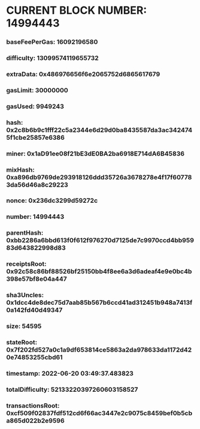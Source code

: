 # CURRENT BLOCK NUMBER: 14994443

### baseFeePerGas: 16092196580
### difficulty: 13099574119655732
### extraData: 0x486976656f6e2065752d6865617679
### gasLimit: 30000000
### gasUsed: 9949243
### hash: 0x2c8b6b9c1fff22c5a2344e6d29d0ba8435587da3ac3424745f1cbe25857e6386
### miner: 0x1aD91ee08f21bE3dE0BA2ba6918E714dA6B45836
### mixHash: 0xa896db9769de293918126ddd35726a3678278e4f17f607783da56d46a8c29223
### nonce: 0x236dc3299d59272c
### number: 14994443
### parentHash: 0xbb2286a6bbd613f0f612f976270d7125de7c9970ccd4bb95983d643822998d83
### receiptsRoot: 0x92c58c86bf88526bf25150bb4f8ee6a3d6adeaf4e9e0bc4b398e57bf8e04a447
### sha3Uncles: 0x1dcc4de8dec75d7aab85b567b6ccd41ad312451b948a7413f0a142fd40d49347
### size: 54595
### stateRoot: 0x7f202fd527a0c1a9df653814ce5863a2da978633da1172d420e74853255cbd61
### timestamp: 2022-06-20 03:49:37.483823
### totalDifficulty: 52133220397260603158527
### transactionsRoot: 0xcf509f02837fdf512cd6f66ac3447e2c9075c8459bef0b5cba865d022b2e9596
